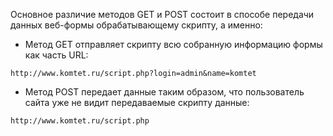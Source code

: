 Основное различие методов GET и POST состоит в способе передачи данных веб-формы обрабатывающему скрипту, а именно:
- Метод GET отправляет скрипту всю собранную информацию формы как часть URL:
```
http://www.komtet.ru/script.php?login=admin&name=komtet
```
- Метод POST передает данные таким образом, что пользователь сайта уже не видит передаваемые скрипту данные:
```
http://www.komtet.ru/script.php
```
